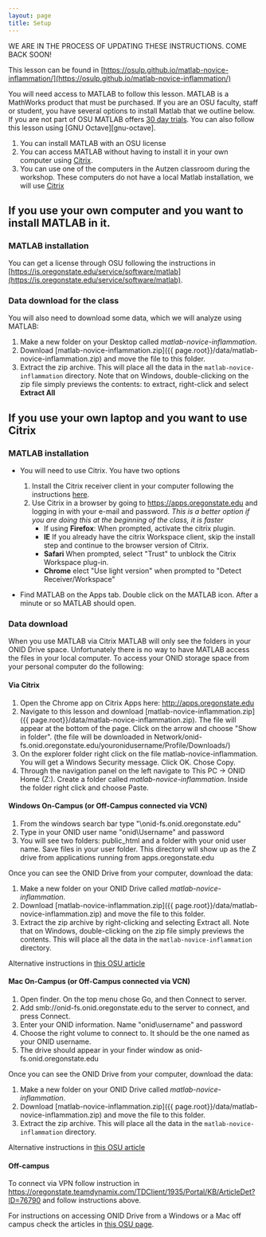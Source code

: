 ```yaml
---
layout: page
title: Setup
---
```


WE ARE IN THE PROCESS OF UPDATING THESE INSTRUCTIONS. COME BACK SOON!

This lesson can be found in [https://osulp.github.io/matlab-novice-inflammation/](https://osulp.github.io/matlab-novice-inflammation/)

You will need access to MATLAB to follow this lesson. MATLAB is a MathWorks product that must be purchased. If you are an OSU faculty, staff or student, you have several options to install Matlab that we outline below. If you are not part of OSU MATLAB offers [30 day trials](https://www.mathworks.com/products/get-matlab.html). You can also follow this lesson using [GNU Octave][gnu-octave].

1. You can install MATLAB with an OSU license 
2. You can access MATLAB without having to install it in your own computer using [Citrix](https://it.engineering.oregonstate.edu/citrix).
3. You can use one of the computers in the Autzen classroom during the workshop. These computers do not have a local Matlab installation, we will use [Citrix](https://it.engineering.oregonstate.edu/citrix)

## If you use your own computer and you want to install MATLAB in it. 

### MATLAB installation
You can get a license through OSU following the instructions in [https://is.oregonstate.edu/service/software/matlab](https://is.oregonstate.edu/service/software/matlab). 

### Data download for the class
You will also need to download some data, which we will analyze using MATLAB:

1. Make a new folder on your Desktop called *matlab-novice-inflammation*.
2. Download [matlab-novice-inflammation.zip]({{ page.root}}/data/matlab-novice-inflammation.zip) and move the file to this folder.
3. Extract the zip archive. This will place all the data in the `matlab-novice-inflammation` directory.
   Note that on Windows, double-clicking on the zip file simply previews the contents: to extract, right-click and select **Extract All**

## If you use your own laptop and you want to use Citrix

### MATLAB installation

* You will need to use Citrix. You have two options
	1. Install the Citrix receiver client in your computer following the instructions [here](https://it.engineering.oregonstate.edu/citrix). 
	2. Use Citrix in a browser by going to https://apps.oregonstate.edu and logging in with your e-mail and password. *This is a better option if you are doing this at the beginning of the class, it is faster*
		* If using **Firefox**: When prompted, activate the citrix plugin.
		* **IE** If you already have the citrix Workspace client, skip the install step and continue to the browser version of Citrix.
		* **Safari** When prompted, select "Trust" to unblock the Citrix Workspace plug-in.
		* **Chrome** elect "Use light version" when prompted to "Detect Receiver/Workspace"
	
* Find MATLAB on the Apps tab. Double click on the MATLAB icon. After a minute or so MATLAB should open. 

### Data download
When you use MATLAB via Citrix MATLAB will only see the folders in your ONID Drive space. Unfortunately there is no way to have MATLAB access the files in your local computer. To access your ONID storage space from your personal computer do the following:

#### **Via Citrix**

1. Open the Chrome app on Citrix Apps here: http://apps.oregonstate.edu 
2. Navigate to this lesson and download [matlab-novice-inflammation.zip]({{ page.root}}/data/matlab-novice-inflammation.zip). The file will appear at the bottom of the page. Click on the arrow and choose "Show in folder". (the file will be downloaded in Network/onid-fs.onid.oregonstate.edu/youronidusername/Profile/Downloads/)
3. On the explorer folder right click on the file matlab-novice-inflammation. You will get a Windows Security message. Click OK. Chose Copy.
4. Through the navigation panel on the left navigate to This PC -> ONID Home (Z:). Create a folder called *matlab-novice-inflammation*. Inside the folder right click and choose Paste. 

#### **Windows On-Campus (or Off-Campus connected via VCN)**

1. From the windows search bar type "\\onid-fs.onid.oregonstate.edu"
2. Type in your ONID user name "onid\Username" and password
3. You will see two folders: public_html and a folder with your onid user name. Save files in your user folder. This directory will show up as the Z drive from applications running from apps.oregonstate.edu

Once you can see the ONID Drive from your computer, download the data:

1. Make a new folder on your ONID Drive called *matlab-novice-inflammation*.
2. Download [matlab-novice-inflammation.zip]({{ page.root}}/data/matlab-novice-inflammation.zip) and move the file to this folder.
3. Extract the zip archive by right-clicking and selecting Extract all. Note that on Windows, double-clicking on the zip file simply previews the contents. This will place all the data in the `matlab-novice-inflammation` directory.

Alternative instructions in [this OSU article](https://oregonstate.teamdynamix.com/TDClient/KB/ArticleDet?ID=45710)

#### **Mac On-Campus (or Off-Campus connected via VCN)**

1. Open finder. On the top menu chose Go, and then Connect to server.
2. Add smb://onid-fs.onid.oregonstate.edu to the server to connect, and press Connect.
3. Enter your ONID information. Name "onid\username" and password
4. Choose the right volume to connect to. It should be the one named as your ONID username. 
5. The drive should appear in your finder window as onid-fs.onid.oregonstate.edu

Once you can see the ONID Drive from your computer, download the data:

1. Make a new folder on your ONID Drive called *matlab-novice-inflammation*.
2. Download [matlab-novice-inflammation.zip]({{ page.root}}/data/matlab-novice-inflammation.zip) and move the file to this folder.
3. Extract the zip archive. This will place all the data in the `matlab-novice-inflammation` directory.

Alternative instructions in [this OSU article](https://oregonstate.teamdynamix.com/TDClient/KB/ArticleDet?ID=45703)

#### **Off-campus**

To connect via VPN follow instruction in https://oregonstate.teamdynamix.com/TDClient/1935/Portal/KB/ArticleDet?ID=76790 and follow instructions above. 

For instructions on accessing ONID Drive from a Windows or a Mac off campus check the articles in [this OSU page](https://oregonstate.teamdynamix.com/TDClient/KB/ArticleDet?ID=45671). 

